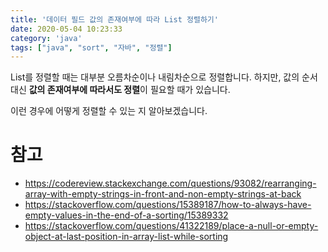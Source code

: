```yaml
---
title: '데이터 필드 값의 존재여부에 따라 List 정렬하기'
date: 2020-05-04 10:23:33
category: 'java'
tags: ["java", "sort", "자바", "정렬"]
---
```


List를 정렬할 때는 대부분 오름차순이나 내림차순으로 정렬합니다. 하지만, 값의 순서대신 **값의 존재여부에 따라서도 정렬**이 필요할 때가 있습니다. 



이런 경우에 어떻게 정렬할 수 있는 지 알아보겠습니다. 





# 참고

* https://codereview.stackexchange.com/questions/93082/rearranging-array-with-empty-strings-in-front-and-non-empty-strings-at-back
* https://stackoverflow.com/questions/15389187/how-to-always-have-empty-values-in-the-end-of-a-sorting/15389332
* https://stackoverflow.com/questions/41322189/place-a-null-or-empty-object-at-last-position-in-array-list-while-sorting

